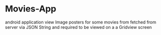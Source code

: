 # Movies-App
android application view Image posters for  some movies from fetched from server via JSON String and required to be viewed on a a Gridview screen
